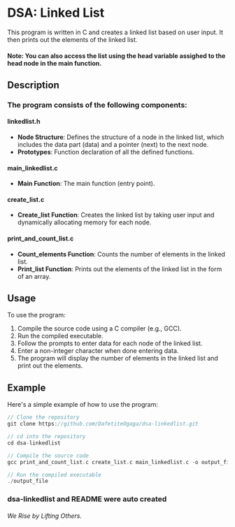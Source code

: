 # DSA: Linked List

This program is written in C and creates a linked list based on user input. It then prints out the elements of the linked list.

#### Note: You can also access the list using the head variable assighed to the head node in the main function.

## Description

### The program consists of the following components:

#### linkedlist.h
- **Node Structure**: Defines the structure of a node in the linked list, which includes the data part (data) and a pointer (next) to the next node.
- **Prototypes**: Function declaration of all the defined functions.

#### main_linkedlist.c
- **Main Function**: The main function (entry point).

#### create_list.c
- **Create_list Function**: Creates the linked list by taking user input and dynamically allocating memory for each node.

#### print_and_count_list.c
- **Count_elements Function**: Counts the number of elements in the linked list.
- **Print_list Function**: Prints out the elements of the linked list in the form of an array.

## Usage

To use the program:

1. Compile the source code using a C compiler (e.g., GCC).
2. Run the compiled executable.
3. Follow the prompts to enter data for each node of the linked list.
4. Enter a non-integer character when done entering data.
5. The program will display the number of elements in the linked list and print out the elements.

## Example

Here's a simple example of how to use the program:

```c
// Clone the repository
git clone https://github.com/DafetiteOgaga/dsa-linkedlist.git
```
```c
// cd into the repository
cd dsa-linkedlist
```
```c
// Compile the source code
gcc print_and_count_list.c create_list.c main_linkedlist.c -o output_file
```
```c
// Run the compiled executable
./output_file
```


### dsa-linkedlist and README were auto created




###### *We Rise by Lifting Others.*
